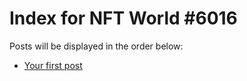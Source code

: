 # Index for NFT World #6016
Posts will be displayed in the order below:

- [Your first post](./001-first.md)

